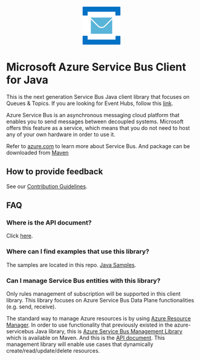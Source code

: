 <p align="center">
  <img src="service-bus.png" alt="Microsoft Azure Relay" width="100"/>
</p>

# Microsoft Azure Service Bus Client for Java

This is the next generation Service Bus Java client library that focuses on Queues & Topics. If you are looking for Event Hubs, follow this [link](https://github.com/azure/azure-event-hubs-java).

Azure Service Bus is an asynchronous messaging cloud platform that enables you to send messages between decoupled systems. Microsoft offers this feature as a service, which means that you do not need to host any of your own hardware in order to use it.

Refer to [azure.com](https://azure.microsoft.com/services/service-bus/) to learn more about Service Bus. And package can be downloaded from [Maven](http://search.maven.org/#search%7Cgav%7C1%7Cg%3A%22com.microsoft.azure%22%20AND%20a%3A%22azure-servicebus%22)

## How to provide feedback

See our [Contribution Guidelines](./.github/CONTRIBUTING.md).

## FAQ
### Where is the API document?
Click [here](https://docs.microsoft.com/en-us/java/api/overview/azure/servicebus/clientlibrary).

### Where can I find examples that use this library?

The samples are located in this repo. [Java Samples](https://github.com/Azure/azure-service-bus/tree/master/samples/Java).

### Can I manage Service Bus entities with this library?

Only rules management of subscription will be supported in this client library. This library focuses on Azure Service Bus Data Plane functionalities (e.g. send, receive).

The standard way to manage Azure resources is by using [Azure Resource Manager](https://docs.microsoft.com/en-us/azure/azure-resource-manager/resource-group-overview). In order to use functionality that previously existed in the azure-servicebus Java library, this is [Azure Service Bus Management Library](https://mvnrepository.com/artifact/com.microsoft.azure/azure-mgmt-servicebus) which is available on Maven. And this is the [API document](https://docs.microsoft.com/en-us/java/api/com.microsoft.azure.management.servicebus). This management library will enable use cases that dynamically create/read/update/delete resources.
